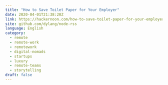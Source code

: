 ```yaml
---
title: "How to Save Toilet Paper for Your Employer"
date: 2020-04-01T21:38:20Z
link: https://hackernoon.com/how-to-save-toilet-paper-for-your-employer-9k133ygi?source=rss&utm_medium=RSS&utm_source=news.12bit.vn
site: github.com/dylang/node-rss
language: English
category:
  - remote
  - remote-work
  - remotework
  - digital-nomads
  - startups
  - luxury
  - remote-teams
  - storytelling
draft: false
---
```


